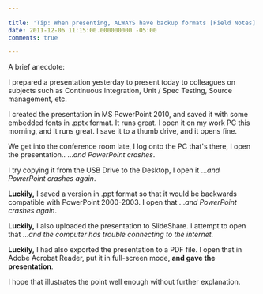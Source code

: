 ```yaml
---
 
title: 'Tip: When presenting, ALWAYS have backup formats [Field Notes]'
date: 2011-12-06 11:15:00.000000000 -05:00
comments: true

---
```

A brief anecdote:

I prepared a presentation yesterday to present today to colleagues on subjects such as Continuous Integration, Unit / Spec Testing, Source management, etc.

I created the presentation in MS PowerPoint 2010, and saved it with some embedded fonts in .pptx format. It runs great. I open it on my work PC this morning, and it runs great. I save it to a thumb drive, and it opens fine.

We get into the conference room late, I log onto the PC that's there, I open the presentation..
...*and PowerPoint crashes*.

I try copying it from the USB Drive to the Desktop, I open it ...*and PowerPoint crashes again*.

**Luckily,** I saved a version in .ppt format so that it would be backwards compatible with PowerPoint 2000-2003. I open that ...*and PowerPoint crashes again*.

**Luckily,** I also uploaded the presentation to SlideShare. I attempt to open that ...*and the computer has trouble connecting to the internet.*

**Luckily,** I had also exported the presentation to a PDF file. I open that in Adobe Acrobat Reader, put it in full-screen mode, **and gave the presentation**.


I hope that illustrates the point well enough without further explanation.
